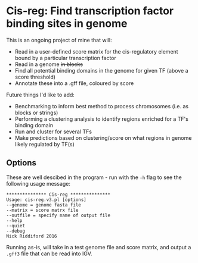 # Cis-reg: Find transcription factor binding sites in genome 

This is an ongoing project of mine that will:
* Read in a user-defined score matrix for the cis-regulatory element bound by a particular transcription factor
* Read in a genome ~~in blocks~~
* Find all potential binding domains in the genome for given TF (above a score threshold)
* Annotate these into a .gff file, coloured by score

Future things I'd like to add: 
* Benchmarking to inform best method to process chromosomes (i.e. as blocks or strings) 
* Performing a clustering analysis to identify regions enriched for a TF's binding domain
* Run and cluster for several TFs
* Make predictions based on clustering/score on what regions in genome likely regulated by TF(s)

## Options
These are well descibed in the program - run with the `-h` flag to see the following usage message:

```{perl}
*************** Cis-reg ***************
Usage: cis-reg.v3.pl [options]
--genome = genome fasta file
--matrix = score matrx file
--outfile = specify name of output file
--help
--quiet
--debug
Nick Riddiford 2016
```

Running as-is, will take in a test genome file and score matrix, and output a `.gff3` file that can be read into IGV.
